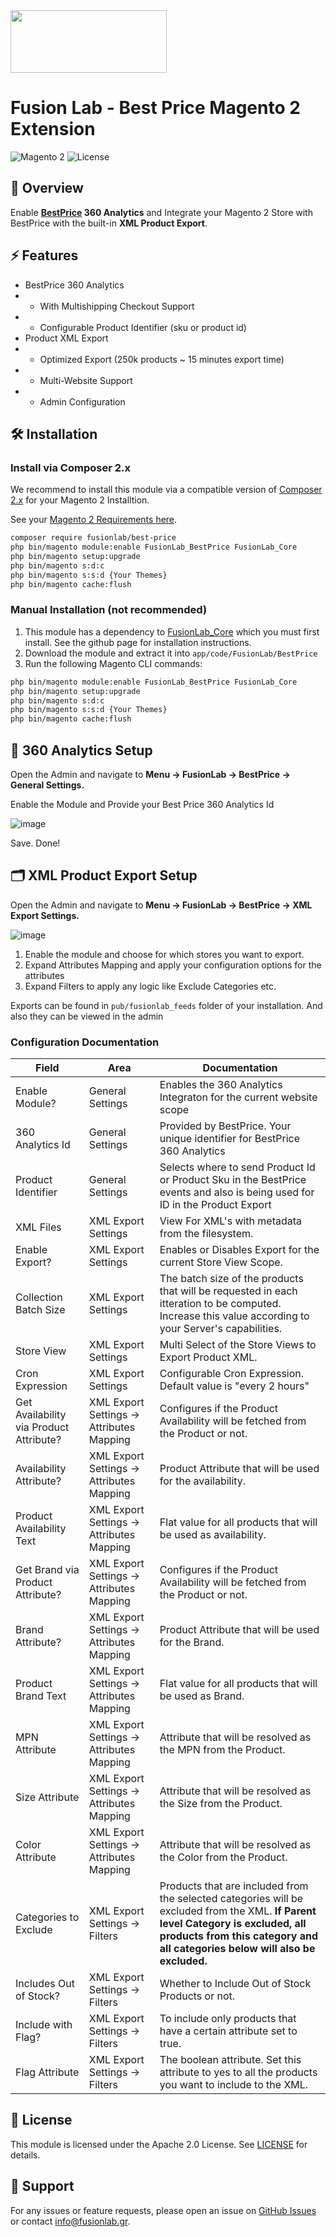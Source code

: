 <img align="center" width="250" height="100" src="https://fusionlab.gr/fusion-lab-logo-neg-cropped.svg"/>

# Fusion Lab - Best Price Magento 2 Extension

![Magento 2](https://img.shields.io/badge/Magento-2.4.x-orange.svg) ![License](https://img.shields.io/badge/license-Apache2.0-blue.svg)

## 📌 Overview

Enable <b>[BestPrice](https://bestprice.gr) 360 Analytics</b> and Integrate your Magento 2 Store with BestPrice with the built-in <b>XML Product Export</b>.

## ⚡ Features

- BestPrice 360 Analytics
- - With Multishipping Checkout Support
- - Configurable Product Identifier (sku or product id)
- Product XML Export
- - Optimized Export (250k products ~ 15 minutes export time)
- - Multi-Website Support
- - Admin Configuration

## 🛠️ Installation

### Install via Composer 2.x
We recommend to install this module via a compatible version of [Composer 2.x](https://getcomposer.org/download/) for your Magento 2 Installtion.

See your [Magento 2 Requirements here](https://experienceleague.adobe.com/en/docs/commerce-operations/installation-guide/system-requirements). 
```bash
composer require fusionlab/best-price
php bin/magento module:enable FusionLab_BestPrice FusionLab_Core
php bin/magento setup:upgrade
php bin/magento s:d:c
php bin/magento s:s:d {Your Themes}
php bin/magento cache:flush
```

### Manual Installation (not recommended)
1. This module has a dependency to [FusionLab_Core](https://github.com/Fusion-Lab-Digital/m2.core) which you must first install. See the github page for installation instructions. 
2. Download the module and extract it into `app/code/FusionLab/BestPrice`
2. Run the following Magento CLI commands:
```bash
php bin/magento module:enable FusionLab_BestPrice FusionLab_Core
php bin/magento setup:upgrade
php bin/magento s:d:c
php bin/magento s:s:d {Your Themes}
php bin/magento cache:flush
```

## 🚀 360 Analytics Setup

Open the Admin and navigate to <b>Menu -> FusionLab -> BestPrice -> General Settings.</b> 

Enable the Module and Provide your Best Price 360 Analytics Id

![image](https://github.com/user-attachments/assets/507d5c91-0f42-4116-965f-f7e7fa90cf52)

Save. Done!

## 🗂️ XML Product Export Setup

Open the Admin and navigate to <b>Menu -> FusionLab -> BestPrice -> XML Export Settings.</b>


![image](https://github.com/user-attachments/assets/3ab3ce25-50cb-4158-8df7-028f03b16524)


1. Enable the module and choose for which stores you want to export.
2. Expand Attributes Mapping and apply your configuration options for the attributes
3. Expand Filters to apply any logic like Exclude Categories etc.

Exports can be found in ```pub/fusionlab_feeds``` folder of your installation.
And also they can be viewed in the admin

### Configuration Documentation

| Field                                   | Area                                      | Documentation |
|-----------------------------------------|-------------------------------------------|-|
| Enable Module?                          | General Settings                          | Enables the 360 Analytics Integraton for the current website scope
| 360 Analytics Id                        | General Settings                          | Provided by BestPrice. Your unique identifier for BestPrice 360 Analytics
| Product Identifier                      | General Settings                          | Selects where to send Product Id or Product Sku in the BestPrice events and also is being used for ID in the Product Export
| XML Files                               | XML Export Settings                       | View For XML's with metadata from the filesystem.
| Enable Export?                          | XML Export Settings                       | Enables or Disables Export for the current Store View Scope.
| Collection Batch Size                   | XML Export Settings                       | The batch size of the products that will be requested in each itteration to be computed. Increase this value according to your Server's capabilities.
| Store View                              | XML Export Settings                       | Multi Select of the Store Views to Export Product XML.
| Cron Expression                         | XML Export Settings                       | Configurable Cron Expression. Default value is "every 2 hours"
| Get Availability via Product Attribute? | XML Export Settings -> Attributes Mapping | Configures if the Product Availability will be fetched from the Product or not.
| Availability Attribute?                 | XML Export Settings -> Attributes Mapping | Product Attribute that will be used for the availability.
| Product Availability Text               | XML Export Settings -> Attributes Mapping | Flat value for all products that will be used as availability.
| Get Brand via Product Attribute?	       | XML Export Settings -> Attributes Mapping | Configures if the Product Availability will be fetched from the Product or not.
| Brand Attribute?	                       | XML Export Settings -> Attributes Mapping | Product Attribute that will be used for the Brand.
| Product Brand Text                      | XML Export Settings -> Attributes Mapping | Flat value for all products that will be used as Brand.
| MPN Attribute	                          | XML Export Settings -> Attributes Mapping | Attribute that will be resolved as the MPN from the Product.
| Size Attribute	                         | XML Export Settings -> Attributes Mapping | Attribute that will be resolved as the Size from the Product.
| Color Attribute	                        | XML Export Settings -> Attributes Mapping | Attribute that will be resolved as the Color from the Product.
| Categories to Exclude	                  | XML Export Settings -> Filters            | Products that are included from the selected categories will be excluded from the XML. <b>If Parent level Category is excluded, all products from this category and all categories below will also be excluded.</b>
| Includes Out of Stock?	                 | XML Export Settings -> Filters            | Whether to Include Out of Stock Products or not.
| Include with Flag?	                     | XML Export Settings -> Filters            | To include only products that have a certain attribute set to true.
| Flag Attribute	                         | XML Export Settings -> Filters            | The boolean attribute. Set this attribute to yes to all the products you want to include to the XML. 




## 📄 License

This module is licensed under the Apache 2.0 License. See [LICENSE](LICENSE) for details.

## 📩 Support

For any issues or feature requests, please open an issue on [GitHub Issues](https://github.com/Fusion-Lab-Digital/best-price/issues) or contact info@fusionlab.gr.
